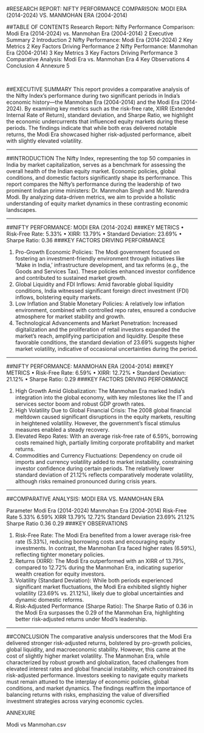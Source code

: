 
#RESEARCH REPORT: NIFTY PERFORMANCE COMPARISON: MODI ERA (2014-2024) VS. MANMOHAN ERA (2004-2014)
 


##TABLE OF CONTENTS
Research Report: Nifty Performance Comparison: Modi Era (2014-2024) vs. Manmohan Era (2004-2014)	2
Executive Summary	2
Introduction	2
Nifty Performance: Modi Era (2014-2024)	2
Key Metrics	2
Key Factors Driving Performance	2
Nifty Performance: Manmohan Era (2004-2014)	3
Key Metrics	3
Key Factors Driving Performance	3
Comparative Analysis: Modi Era vs. Manmohan Era	4
Key Observations	4
Conclusion	4
Annexure	5



 

##EXECUTIVE SUMMARY
This report provides a comparative analysis of the Nifty Index’s performance during two significant periods in India’s economic history—the Manmohan Era (2004-2014) and the Modi Era (2014-2024). By examining key metrics such as the risk-free rate, XIRR (Extended Internal Rate of Return), standard deviation, and Sharpe Ratio, we highlight the economic undercurrents that influenced equity markets during these periods. The findings indicate that while both eras delivered notable returns, the Modi Era showcased higher risk-adjusted performance, albeit with slightly elevated volatility.

________________________________________


##INTRODUCTION
The Nifty Index, representing the top 50 companies in India by market capitalization, serves as a benchmark for assessing the overall health of the Indian equity market. Economic policies, global conditions, and domestic factors significantly shape its performance. This report compares the Nifty’s performance during the leadership of two prominent Indian prime ministers: Dr. Manmohan Singh and Mr. Narendra Modi. By analyzing data-driven metrics, we aim to provide a holistic understanding of equity market dynamics in these contrasting economic landscapes.

________________________________________


##NIFTY PERFORMANCE: MODI ERA (2014-2024)
###KEY METRICS
•	Risk-Free Rate: 5.33%
•	XIRR: 13.79%
•	Standard Deviation: 23.69%
•	Sharpe Ratio: 0.36
###KEY FACTORS DRIVING PERFORMANCE
1.	Pro-Growth Economic Policies: The Modi government focused on fostering an investment-friendly environment through initiatives like ‘Make in India,’ infrastructure development, and tax reforms (e.g., the Goods and Services Tax). These policies enhanced investor confidence and contributed to sustained market growth.
2.	Global Liquidity and FDI Inflows: Amid favorable global liquidity conditions, India witnessed significant foreign direct investment (FDI) inflows, bolstering equity markets.
3.	Low Inflation and Stable Monetary Policies: A relatively low inflation environment, combined with controlled repo rates, ensured a conducive atmosphere for market stability and growth.
4.	Technological Advancements and Market Penetration: Increased digitalization and the proliferation of retail investors expanded the market’s reach, amplifying participation and liquidity.
Despite these favorable conditions, the standard deviation of 23.69% suggests higher market volatility, indicative of occasional uncertainties during the period.

________________________________________


##NIFTY PERFORMANCE: MANMOHAN ERA (2004-2014)
###KEY METRICS
•	Risk-Free Rate: 6.59%
•	XIRR: 12.72%
•	Standard Deviation: 21.12%
•	Sharpe Ratio: 0.29
###KEY FACTORS DRIVING PERFORMANCE
1.	High Growth Amid Globalization: The Manmohan Era marked India’s integration into the global economy, with key milestones like the IT and services sector boom and robust GDP growth rates.
2.	High Volatility Due to Global Financial Crisis: The 2008 global financial meltdown caused significant disruptions in the equity markets, resulting in heightened volatility. However, the government’s fiscal stimulus measures enabled a steady recovery.
3.	Elevated Repo Rates: With an average risk-free rate of 6.59%, borrowing costs remained high, partially limiting corporate profitability and market returns.
4.	Commodities and Currency Fluctuations: Dependency on crude oil imports and currency volatility added to market instability, constraining investor confidence during certain periods.
The relatively lower standard deviation of 21.12% reflects comparatively moderate volatility, although risks remained pronounced during crisis years.


________________________________________




##COMPARATIVE ANALYSIS: MODI ERA VS. MANMOHAN ERA

Parameter	Modi Era (2014-2024)	Manmohan Era (2004-2014)
Risk-Free Rate	5.33%	6.59%
XIRR	13.79%	12.72%
Standard Deviation	23.69%	21.12%
Sharpe Ratio	0.36	0.29
###KEY OBSERVATIONS
1.	Risk-Free Rate: The Modi Era benefited from a lower average risk-free rate (5.33%), reducing borrowing costs and encouraging equity investments. In contrast, the Manmohan Era faced higher rates (6.59%), reflecting tighter monetary policies.
2.	Returns (XIRR): The Modi Era outperformed with an XIRR of 13.79%, compared to 12.72% during the Manmohan Era, indicating superior wealth creation for equity investors.
3.	Volatility (Standard Deviation): While both periods experienced significant market fluctuations, the Modi Era exhibited slightly higher volatility (23.69% vs. 21.12%), likely due to global uncertainties and dynamic domestic reforms.
4.	Risk-Adjusted Performance (Sharpe Ratio): The Sharpe Ratio of 0.36 in the Modi Era surpasses the 0.29 of the Manmohan Era, highlighting better risk-adjusted returns under Modi’s leadership.

________________________________________


##CONCLUSION
The comparative analysis underscores that the Modi Era delivered stronger risk-adjusted returns, bolstered by pro-growth policies, global liquidity, and macroeconomic stability. However, this came at the cost of slightly higher market volatility. The Manmohan Era, while characterized by robust growth and globalization, faced challenges from elevated interest rates and global financial instability, which constrained its risk-adjusted performance.
Investors seeking to navigate equity markets must remain attuned to the interplay of economic policies, global conditions, and market dynamics. The findings reaffirm the importance of balancing returns with risks, emphasizing the value of diversified investment strategies across varying economic cycles.




ANNEXURE

 

Modi vs Manmohan.csv

